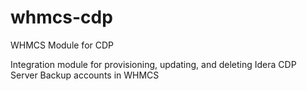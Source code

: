 whmcs-cdp
=========

WHMCS Module for CDP

Integration module for provisioning, updating, and deleting Idera CDP Server Backup accounts in WHMCS
